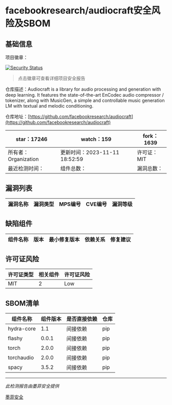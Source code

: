 # facebookresearch/audiocraft安全风险及SBOM

## 基础信息

项目徽章：

[![Security Status](https://www.murphysec.com/platform3/v31/badge/1724134484276109312.svg)](https://www.murphysec.com/console/report/1724134483739238400/1724134484276109312)

> 点击徽章可查看详细项目安全报告

仓库描述：Audiocraft is a library for audio processing and generation with deep learning. It features the state-of-the-art EnCodec audio compressor / tokenizer, along with MusicGen, a simple and controllable music generation LM with textual and melodic conditioning.

仓库地址：[https://github.com/facebookresearch/audiocraft](https://github.com/facebookresearch/audiocraft)

| star：17246 | watch：159 | fork：1639 |
| ----------- | -------------- | ------------ |
| 所有者：Organization | 更新时间：2023-11-11 18:52:59 | 许可证：MIT |
| 最近检测时间： | 组件总数： | 漏洞总数： |




## 漏洞列表

| 漏洞名称 | 漏洞类型 | MPS编号 | CVE编号 | 漏洞等级 |
| ------- | ------ | ------- | ------ | ----- |





## 缺陷组件

| 组件名称 | 版本 | 最小修复版本 | 依赖关系 | 修复建议 |
| -------- | ---- | ------------ | -------- | -------- |





## 许可证风险

| 许可证类型 | 相关组件 | 许可证风险 |
| ---------- | -------- | ---------- |
|MIT|2|Low|




## SBOM清单

| 组件名称 | 组件版本 | 是否直接依赖 | 仓库 |
| -------- | -------- | ------------ | ---- |
|hydra-core|1.1|间接依赖|pip|
|flashy|0.0.1|间接依赖|pip|
|torch|2.0.0|间接依赖|pip|
|torchaudio|2.0.0|间接依赖|pip|
|spacy|3.5.2|间接依赖|pip|


------

*此检测报告由墨菲安全提供*

[墨菲安全](www.murphysec.com)